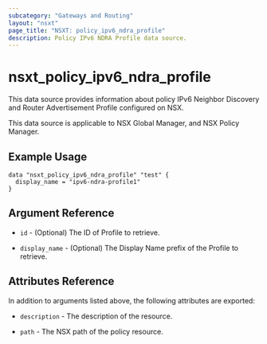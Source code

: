 ```yaml
---
subcategory: "Gateways and Routing"
layout: "nsxt"
page_title: "NSXT: policy_ipv6_ndra_profile"
description: Policy IPv6 NDRA Profile data source.
---
```


# nsxt_policy_ipv6_ndra_profile

This data source provides information about policy IPv6 Neighbor Discovery and Router Advertisement Profile configured on NSX.

This data source is applicable to NSX Global Manager, and NSX Policy Manager.

## Example Usage

```hcl
data "nsxt_policy_ipv6_ndra_profile" "test" {
  display_name = "ipv6-ndra-profile1"
}
```

## Argument Reference

* `id` - (Optional) The ID of Profile to retrieve.

* `display_name` - (Optional) The Display Name prefix of the Profile to retrieve.

## Attributes Reference

In addition to arguments listed above, the following attributes are exported:

* `description` - The description of the resource.

* `path` - The NSX path of the policy resource.
